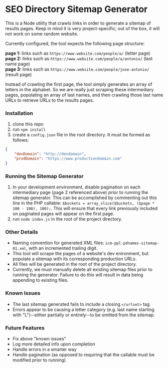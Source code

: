 # SEO Directory Sitemap Generator

This is a Node utility that crawls links in order to generate a sitemap of results pages. Keep in mind it is very project-specific; out of the box, it will not work on some random website.

Currently configured, the tool expects the following page structure:

**page 1:** links such as `https://www.website.com/people/a/` (letter page)  
**page 2:** links such as `https://www.website.com/people/a/antonio/` (last name page)  
**page 3:** links such as `https://www.website.com/people/jose-antonio/` (result page)  

Instead of crawling the first page, the tool simply generates an array of letters in the alphabet. So we are really just scraping these intermediary pages, populating an array of last names, and then crawling those last name URLs to retrieve URLs to the results pages.

### Installation

1. clone this repo
2. run `npm install`
3. create a `config.json` file in the root directory. It must be formed as follows:

```json
{
    "devDomain": "http://devdomain",
    "prodDomain": "https://www.productiondomain.com"
}
```

### Running the Sitemap Generator

1. In your development environment, disable pagination on each intermediary page (page 2 referenced above) _prior_ to running the sitemap generator. This can be accomplished by commenting out this line in the PHP callable: `$buckets = array_slice($buckets, ($page * 100 - 100), 100);`. This will ensure that every link previously included on paginated pages will appear on the first page.
2. run `node index.js` in the root of the project directory.

### Other Details

* Naming convention for generated XML files: `icm-ppl-pdnames-sitemap-01.xml`, with an incremented trailing digit.
* This tool will scrape the pages of a website's dev enironment, but populate a sitemap with its corresponding production URLs.
* All files will be generated in the root of the project directory.
* Currently, we must manually delete all existing sitemap files prior to running the generator. Failure to do this will result in data being appending to existing files.

### Known Issues

* The last sitemap generated fails to include a closing `</urlset>` tag.
* Errors appear to be causing a letter category (e.g. last name starting with "L")--either partially or entirely--to be omitted from the sitemap.

### Future Features

* Fix above "known issues"
* Log more detailed info upon completion
* Handle errors in a smarter way
* Handle pagination (as opposed to requiring that the callable must be modified prior to running)